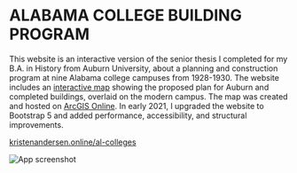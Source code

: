 # ALABAMA COLLEGE BUILDING PROGRAM

This website is an interactive version of the senior thesis I completed for my B.A. in History from Auburn University, about a planning and construction program at nine Alabama college campuses from 1928-1930. The website includes an [interactive map](https://kristenandersen.online/al-colleges/#auburn-map) showing the proposed plan for Auburn and completed buildings, overlaid on the modern campus. The map was created and hosted on [ArcGIS Online](https://www.esri.com/en-us/arcgis/products/arcgis-online/overview). In early 2021, I upgraded the website to Bootstrap 5 and added performance, accessibility, and structural improvements.

[kristenandersen.online/al-colleges](https://kristenandersen.online/al-colleges/)

<img src="https://kristenandersen.online/img/al-colleges-21-1300.jpg" alt="App screenshot" />
